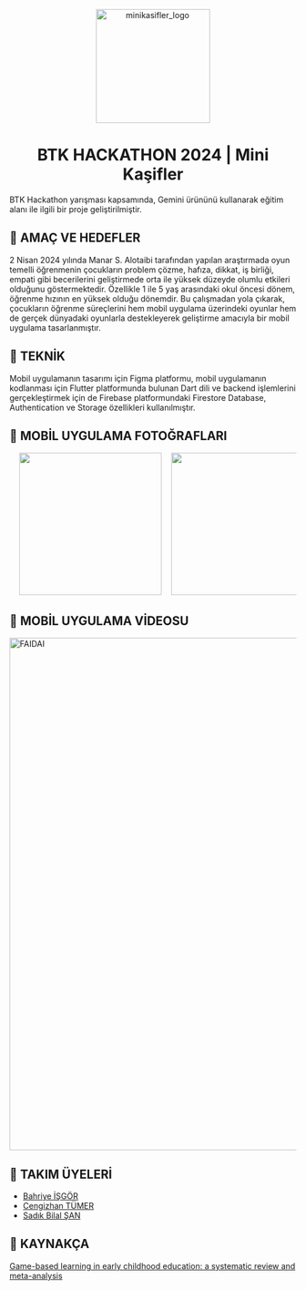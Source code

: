 <p align="center">
    <img width="200" alt="minikasifler_logo" src="https://github.com/user-attachments/assets/cce7e653-d302-4dbd-bdae-81138f716f2f">
</p>


# <h1 align="center">BTK HACKATHON 2024 | Mini Kaşifler</h1>

BTK Hackathon yarışması kapsamında, Gemini ürününü kullanarak eğitim alanı ile ilgili bir proje geliştirilmiştir.

## 🧩 AMAÇ VE HEDEFLER
2 Nisan 2024 yılında Manar S. Alotaibi tarafından yapılan araştırmada oyun temelli öğrenmenin çocukların problem çözme, hafıza, dikkat, iş birliği, empati gibi becerilerini geliştirmede orta ile yüksek düzeyde olumlu etkileri olduğunu göstermektedir. Özellikle 1 ile 5 yaş arasındaki okul öncesi dönem, öğrenme hızının en yüksek olduğu dönemdir. Bu çalışmadan yola çıkarak, çocukların öğrenme süreçlerini hem mobil uygulama üzerindeki oyunlar hem de gerçek dünyadaki oyunlarla destekleyerek geliştirme amacıyla bir mobil uygulama tasarlanmıştır.

## 🧩 TEKNİK
Mobil uygulamanın tasarımı için Figma platformu, mobil uygulamanın kodlanması için Flutter platformunda bulunan Dart dili ve backend işlemlerini gerçekleştirmek için de Firebase platformundaki Firestore Database, Authentication ve Storage özellikleri kullanılmıştır.

## 🧩 MOBİL UYGULAMA FOTOĞRAFLARI

<pre>
  <img src="https://github.com/user-attachments/assets/38cc8cfc-e044-4e9c-b4c7-8ac0e3f8074e" width="250">  <img src="https://github.com/user-attachments/assets/1ae422ca-c2ba-46ac-bbd7-582f3d3f7ae6" width="250">  <img src="https://github.com/user-attachments/assets/a9b75abc-55a5-4a82-9386-680661d7bb94" width="250">  <img src="https://github.com/user-attachments/assets/00a340ee-096e-4326-b26a-3486fa3a3cb5" width="250">  <img src="https://github.com/user-attachments/assets/0e50e495-c37e-4bd7-a7eb-b429a753e57e" width="250">  <img src="https://github.com/user-attachments/assets/b8cb110f-e029-4fac-adc5-cf4119d6fb4a" width="250">  <img src="https://github.com/user-attachments/assets/bb4ebc25-19be-4d14-b204-41795e396f5a" width="250">  <img src="https://github.com/user-attachments/assets/b60c66f9-c414-4720-b32e-6ad706314f36" width="250">  <img src="https://github.com/user-attachments/assets/19eb2d63-70fa-48ac-b782-c23de637ba9a" width="250">  <img src="https://github.com/user-attachments/assets/71049e2b-7fe0-4575-a9c1-58b15946fd0a" width="250">  <img src="https://github.com/user-attachments/assets/0757108d-ef5e-47f8-81f9-3bf354a1b9ce" width="250">
</pre>



## 🧩 MOBİL UYGULAMA VİDEOSU

 <a href="https://youtu.be/s3-ghtCo6UI"> <img src="https://github.com/user-attachments/assets/67b074a8-63e8-49af-b762-f34df36cd345" alt="FAIDAI" style="width: 900px;"> </a>


## 🧩 TAKIM ÜYELERİ
- [Bahriye İŞGÖR](https://github.com/Bhryee)
- [Cengizhan TÜMER](https://www.linkedin.com/in/cengizhan-t%C3%BCmer-59aa592a4/)
- [Sadık Bilal ŞAN](https://www.linkedin.com/in/sadikbilalsan/)


## 🧩 KAYNAKÇA
[Game-based learning in early childhood education: a systematic review and meta-analysis](https://www.frontiersin.org/journals/psychology/articles/10.3389/fpsyg.2024.1307881/full)
